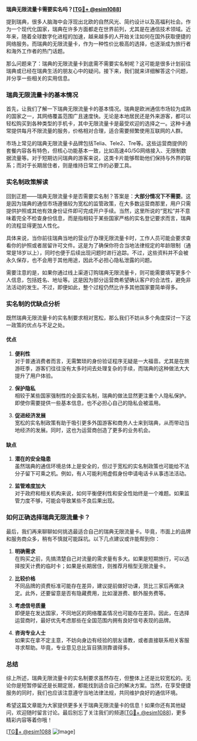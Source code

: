**瑞典无限流量卡需要实名吗？[[TG💪+ @esim1088](https://t.me/s/esim1088)]**

提到瑞典，很多人脑海中会浮现出北欧的自然风光、简约设计以及高福利社会。作为一个现代化国家，瑞典在许多方面都走在世界前列，尤其是在通信技术领域。近年来，随着全球数字化进程的加速，越来越多的人开始关注如何在国外获取便捷的网络服务。而瑞典的无限流量卡，作为一种性价比极高的选择，也逐渐成为旅行者和海外工作者的热门话题。

那么问题来了：瑞典的无限流量卡到底需不需要实名制呢？这可能是很多计划前往瑞典或已经在瑞典生活的朋友心中的疑问。接下来，我们就来详细解答这个问题，并分享一些相关的实用信息。

### 瑞典无限流量卡的基本情况

首先，让我们了解一下瑞典无限流量卡的基本情况。瑞典是欧洲通信市场较为成熟的国家之一，其网络覆盖范围广且速度快。无论是本地居民还是外来游客，都可以轻松购买到各种类型的手机卡，其中无限流量卡是最受欢迎的选择之一。这种卡通常提供每月不限流量的服务，价格相对合理，适合需要频繁使用互联网的人群。

市场上常见的瑞典无限流量卡品牌包括Telia、Tele2、Tre等。这些运营商提供的套餐内容各有特色，但核心功能基本一致，比如高速4G/5G网络接入、无限制数据流量等。对于短期访问瑞典的游客来说，这类卡片能够帮助他们保持与外界的联系；而对于长期居住者，则是维持日常工作的必要工具。

### 实名制政策解读

回到正题——瑞典无限流量卡是否需要实名制？答案是：**大部分情况下不需要**。这是因为瑞典的通信市场遵循较为宽松的监管政策，在大多数运营商那里，用户只需提供护照或其他有效身份证件即可完成开户手续。当然，这里所说的“宽松”并不意味着完全不检查身份信息，而是指相较于某些国家严格的实名登记要求而言，瑞典的流程显得更加人性化。

具体来说，当你前往瑞典当地的营业厅办理无限流量卡时，工作人员可能会要求查看你的护照或者居留许可文件。这是为了确保你符合当地法律规定的年龄限制（通常是18岁以上），同时也便于后续出现问题时进行追踪。不过，这些资料并不会被永久保存，也不会用于其他用途，因此不必担心隐私泄露的问题。

需要注意的是，如果你通过线上渠道订购瑞典无限流量卡，则可能需要填写更多个人信息，包括姓名、地址等。这是因为部分运营商希望确认客户的合法性，避免非法活动的发生。不过，即便如此，整个过程仍然比许多其他国家要简单得多。

### 实名制的优缺点分析

既然瑞典无限流量卡的实名制要求相对宽松，那么我们不妨从多个角度探讨一下这一政策的优点与不足之处。

#### 优点

1. **便利性**  
   对于普通消费者而言，无需繁琐的身份验证程序无疑是一大福音。尤其是在旅游旺季，游客们往往没有太多时间去处理复杂的手续，而瑞典的这种做法大大提升了用户体验。

2. **保护隐私**  
   相较于某些国家强制性的全面实名制，瑞典的做法显然更注重个人隐私保护。即使你需要提供一些基本信息，也不必担心自己的隐私会被滥用。

3. **促进经济发展**  
   宽松的实名制政策有助于吸引更多外国游客和商务人士来到瑞典，从而带动当地经济的发展。同时，这也为运营商创造了更多的业务机会。

#### 缺点

1. **潜在的安全隐患**  
   虽然瑞典的通信环境总体上是安全的，但过于宽松的实名制政策也可能给不法分子留下可乘之机。例如，有人可能利用虚假身份申请电话卡从事违法活动。

2. **监管难度加大**  
   对于政府和相关机构来说，如何平衡便利性和安全性始终是一个难题。如果监管力度不够，可能会导致某些不良后果出现。

### 如何正确选择瑞典无限流量卡？

最后，我们再来聊聊如何挑选最适合自己的瑞典无限流量卡。毕竟，市面上的品牌和服务商众多，稍有不慎就可能踩坑。以下几点建议或许能帮到你：

1. **明确需求**  
   在购买之前，先搞清楚自己对流量的需求量有多大。如果是短期旅行，可以选择按天计费的临时卡；如果是长期居住，则推荐月租型无限流量卡。

2. **比较价格**  
   不同品牌的资费标准可能存在差异，建议提前做好功课，货比三家后再做决定。此外，还要留意是否有隐藏费用，比如漫游费、额外服务费等。

3. **考虑信号质量**  
   即便是在发达国家，不同地区的网络覆盖情况也可能存在差异。因此，在选择运营商时，最好优先考虑那些在全国范围内拥有良好信号表现的品牌。

4. **咨询专业人士**  
   如果实在拿不定主意，不妨向身边有经验的朋友请教，或者直接联系相关客服寻求帮助。毕竟，专业意见总比盲目猜测靠谱得多。

### 总结

综上所述，瑞典无限流量卡的实名制要求虽然存在，但整体上还是比较宽松的。无论你是短暂停留还是长期定居，都能找到适合自己的解决方案。当然，在享受便捷服务的同时，我们也应该注意遵守当地法律法规，共同维护良好的通信环境。

希望这篇文章能为大家提供更多关于瑞典无限流量卡的信息！如果你还有其他疑问，欢迎随时留言讨论。最后别忘了关注我们的频道[[TG💪+ @esim1088](https://t.me/s/esim1088)]，更多精彩内容等着你哦！

[[TG💪+ @esim1088](https://t.me/s/esim1088) ![Image](https://i.postimg.cc/4NQfJmqS/Snipaste-2025-05-13-00-14-12.png)]